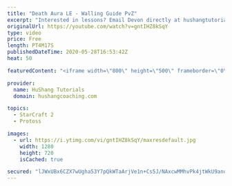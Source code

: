 ```yaml
---
title: "Death Aura LE - Walling Guide PvZ"
excerpt: "Interested in lessons? Email Devon directly at hushangtutorials@outlook.com ------------------------------------------------------------------------------------------------------- Want to support HuShang Tutorials directly? Patreon is a website where you can contribute a monthly donation that will help"
originalUrl: https://youtube.com/watch?v=gntIHZ8kSqY
type: video
price: Free
length: PT4M17S
publishedDateTime: 2020-05-28T16:53:42Z
heat: 50

featuredContent: "<iframe width=\"800\" height=\"500\" frameborder=\"0\" src=\"https://www.youtube.com/embed/gntIHZ8kSqY\" allow=\"accelerometer; autoplay; encrypted-media; gyroscope; picture-in-picture\" allowfullscreen></iframe>"

provider:
  name: HuShang Tutorials
  domain: hushangcoaching.com

topics:
  - StarCraft 2
  - Protoss

images:
  - url: https://i.ytimg.com/vi/gntIHZ8kSqY/maxresdefault.jpg
    width: 1280
    height: 720
    isCached: true

secured: "lJWxUBx6CZX7wUgha53Y7pQkWTaArjVe1n+Cs5J/NAxcwMMhvPk4jtWkU9anq4O6S3CES4ne8Accokabulbv6nT8bMTmDqIRoLL60IosPhTU40NeOsBJPSzNxFugG60XExhCfAXyyJjl+Q7UJM2pdV1fafd7NqwPj6fOr8IeEjoKheZMm1LVdElMQrCexGqAADJTs6D7nYSIpB6LyA8jPGMg8n/RWrPFjAGh5edEdemWxELLAelSVAWAndU3LUIHeFygQSLzU0sedB+6A24hvR1qIkF2KmH5CY4VImIwtFlOEnON9xvkpMZFHgr0r+RIHImXpCylj4BMoXIimouuPsqrP03jscZNcocyZd3KfbpK61LqMhuqRY0Au7RfUHA//eS0Y6mvdB6Z+evytX5lkwahZGZT89LLWxG4Dp3CKnQ=;QG1l0Qu1eRF00tPW6rbGMw=="
---
```


